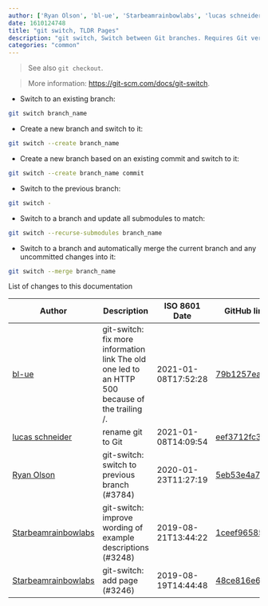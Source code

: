 ```yaml
---
author: ['Ryan Olson', 'bl-ue', 'Starbeamrainbowlabs', 'lucas schneider']
date: 1610124748
title: "git switch, TLDR Pages"
description: "git switch, Switch between Git branches. Requires Git version 2.23+."
categories: "common"
---
```

> See also `git checkout`.

> More information: <https://git-scm.com/docs/git-switch>.

- Switch to an existing branch:

```bash
git switch branch_name
```

- Create a new branch and switch to it:

```bash
git switch --create branch_name
```

- Create a new branch based on an existing commit and switch to it:

```bash
git switch --create branch_name commit
```

- Switch to the previous branch:

```bash
git switch -
```

- Switch to a branch and update all submodules to match:

```bash
git switch --recurse-submodules branch_name
```

- Switch to a branch and automatically merge the current branch and any uncommitted changes into it:

```bash
git switch --merge branch_name
```
List of changes to this documentation


Author | Description | ISO 8601 Date | GitHub link
------|-----|-----|-----
[bl-ue](mailto:54780737+bl-ue@users.noreply.github.com) | git-switch: fix more information link The old one led to an HTTP 500 because of the trailing /. | 2021-01-08T17:52:28 | [79b1257ea24f](https://github.com/tldr-pages/tldr/commit/79b1257ea24ff4293a7eca44482fa4eb6daf1a61)
[lucas schneider](mailto:casdpa@gmail.com) | rename git to Git | 2021-01-08T14:09:54 | [eef3712fc3a6](https://github.com/tldr-pages/tldr/commit/eef3712fc3a6a3774384b2e4ed934583c8349d75)
[Ryan Olson](mailto:ryanolsonx@gmail.com) | git-switch: switch to previous branch (#3784) | 2020-01-23T11:27:19 | [5eb53e4a7a82](https://github.com/tldr-pages/tldr/commit/5eb53e4a7a82df15b32112024af072ce36ec2606)
[Starbeamrainbowlabs](mailto:sbrl@starbeamrainbowlabs.com) | git-switch: improve wording of example descriptions (#3248) | 2019-08-21T13:44:22 | [1ceef96585f9](https://github.com/tldr-pages/tldr/commit/1ceef96585f9f096913ff3806c632c5fd0bc233f)
[Starbeamrainbowlabs](mailto:sbrl@starbeamrainbowlabs.com) | git-switch: add page (#3246) | 2019-08-19T14:44:48 | [48ce816e6175](https://github.com/tldr-pages/tldr/commit/48ce816e6175dca98b56a2adbcba882e9eb1f093)

